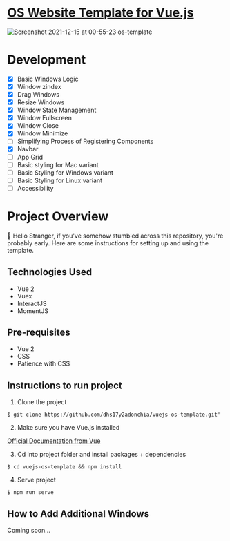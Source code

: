 # [OS Website Template for Vue.js](https://thirsty-wright-cae0f8.netlify.app/)
![Screenshot 2021-12-15 at 00-55-23 os-template](https://user-images.githubusercontent.com/24926784/146043459-86f131c3-6b26-40fd-8e33-483a4bfe6622.png)

# Development
- [x] Basic Windows Logic
- [x] Window zindex
- [x] Drag Windows
- [x] Resize Windows
- [x] Window State Management
- [x] Window Fullscreen
- [x] Window Close
- [x] Window Minimize
- [ ] Simplifying Process of Registering Components
- [x] Navbar
- [ ] App Grid
- [ ] Basic styling for Mac variant
- [ ] Basic Styling for Windows variant
- [ ] Basic Styling for Linux variant
- [ ] Accessibility

# Project Overview
👋 Hello Stranger, if you've somehow stumbled across this repository, you're probably early. Here are some instructions for setting up and using the template.

## Technologies Used
- Vue 2
- Vuex 
- InteractJS
- MomentJS

## Pre-requisites
- Vue 2 
- CSS 
- Patience with CSS

## Instructions to run project

1. Clone the project

```
$ git clone https://github.com/dhs17y2adonchia/vuejs-os-template.git'
```


2. Make sure you have Vue.js installed 

[Official Documentation from Vue](https://vuejs.org/v2/guide/installation.html)


3. Cd into project folder and install packages + dependencies


```
$ cd vuejs-os-template && npm install
```

4. Serve project

```
$ npm run serve
```

## How to Add Additional Windows 

Coming soon...
